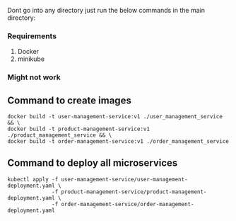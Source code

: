 Dont go into any directory
just run the below commands in the main directory:

### Requirements
1. Docker
2. minikube

### Might not work

## Command to create images 
```
docker build -t user-management-service:v1 ./user_management_service && \
docker build -t product-management-service:v1 ./product_management_service && \
docker build -t order-management-service:v1 ./order_management_service

```

## Command to deploy all microservices 
```
kubectl apply -f user-management-service/user-management-deployment.yaml \
              -f product-management-service/product-management-deployment.yaml \
              -f order-management-service/order-management-deployment.yaml
```


